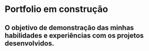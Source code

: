 # Portfolio em construção

## O objetivo de demonstração das minhas habilidades e experiências com os projetos desenvolvidos.
